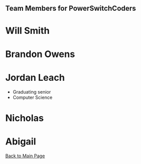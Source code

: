 ## Team Members for PowerSwitchCoders

# Will Smith

# Brandon Owens

# Jordan Leach
  * Graduating senior
  * Computer Science

# Nicholas

# Abigail





<a href="https://sccapstone.github.io/PowerSwitchCoders/"> Back to Main Page </a>
